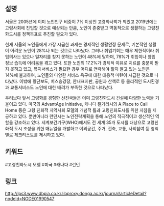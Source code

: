 ## 설명
서울은 2005년에 이미 노인인구 비중이 7% 이상인 고령화사회가 되었고 2019년에는 고령사회에 진입할 것으로 예상되는 만큼, 노인이 존중받고 역동적으로
생활하는 고령친화도시를 정책목표로 추진할 필요가 있다.

현재 서울의 노인들에게 가장 시급한 과제는 경제적인 생활안정 문제로, 기본적인 생활이 어려운 노인이 28%나 되는 것으로 나타났다. 그러나 취업기회는 매우 
제한적이라 취업의사는 있으나 일자리를 찾지 못하는 노인이 48%에 달하며, 76%가 취업이나 창업정보 습득에 어려움을 겪고 있다. 또한 노인의 17.2%가 경제적 이유로
치료를 충분히 받지 못하고 있고, 복지서비스가 필요한 경우 어디로 연락해야 할지 알고 있는 노인은 14%에 불과하여, 노인들의 다양한 서비스 욕구에 대한 대응책
마련이 시급한 것으로 나타났다. 이밖에 횡단보도, 버스승강장, 안내표지판, 공원과 산책로 등 물리적인 도시환경과 교통서비스도 노인에 대한 배려가 부족한 것으로 나타났다.

우리보다 앞서 고령화를 경험한 선진국들은 이미 고령친화도시 건설에 다양한 노력을 기울이고 있다. 미국의 AdvantAge Initiative, 캐나다 캘거리시의
A Place to Call Home 등은 고령 친화적 지역사회 모델의 개념적 틀과 고령친화도시를 위한 지침을 제공하고 있다. 뿐만아니라 런던시는 노인전략계획을 통해 노인의 
적극적이고 생산적인 역할을 강조하고 있다. 세계보건기구(WHO)에서도 전 세계 35개 도시를 대상으로
고령친화적 도시 조성을 위한 매뉴얼을 개발하고 야외공간, 주거, 건축, 교통, 사회참여 등 영역별로 체크리스트를 제시하고 있다.

## 키워드
#고령친화도시 모델 #미국 #캐나다 #런던

## 링크
http://lps3.www.dbpia.co.kr.libproxy.donga.ac.kr/journal/articleDetail?nodeId=NODE01990547
